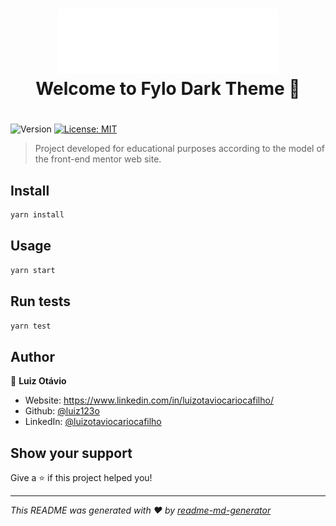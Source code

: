 <h1 align="center">
    <img alt="fylo" src="https://github.com/luiz123o/fylo-frontend/blob/staging/src/assets/logo.svg" />
    <br>
    Welcome to Fylo Dark Theme 👋
</h1>


<h1 align="center"></h1>
<p>
  <img alt="Version" src="https://img.shields.io/badge/version-0.1.0-blue.svg?cacheSeconds=2592000" />
  <a href="#" target="_blank">
    <img alt="License: MIT" src="https://img.shields.io/badge/License-MIT-yellow.svg" />
  </a>
</p>

> Project developed for educational purposes according to the model of the front-end mentor web site.

## Install

```sh
yarn install
```

## Usage

```sh
yarn start
```

## Run tests

```sh
yarn test
```

## Author

👤 **Luiz Otávio**

* Website: https://www.linkedin.com/in/luizotaviocariocafilho/
* Github: [@luiz123o](https://github.com/luiz123o)
* LinkedIn: [@luizotaviocariocafilho](https://linkedin.com/in/luizotaviocariocafilho)

## Show your support

Give a ⭐️ if this project helped you!

***
_This README was generated with ❤️ by [readme-md-generator](https://github.com/kefranabg/readme-md-generator)_
